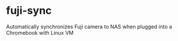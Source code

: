 # fuji-sync
Automatically synchronizes Fuji camera to NAS when plugged into a Chromebook with Linux VM
